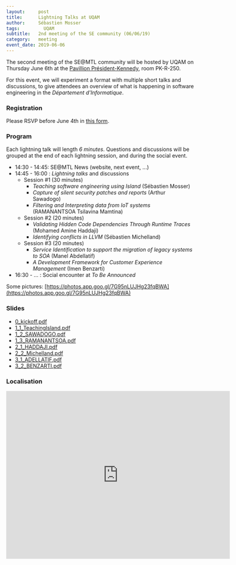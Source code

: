 ```yaml
---
layout:     post
title:      Lightning Talks at UQAM
author:     Sébastien Mosser
tags: 		  UQAM
subtitle:  	2nd meeting of the SE community (06/06/19)
category:   meeting
event_date: 2019-06-06
---
```


The second meeting of the SE@MTL community will be hosted by UQAM on Thursday June 6th at the [Pavillion Président-Kennedy](https://goo.gl/maps/LZCWb1zNiUon78dP9), room PK-R-250.

For this event, we will experiment a format with multiple short talks and discussions, to give attendees an overview of what is happening in software engineering in the _Département d'Informatique_.

### Registration

Please RSVP before June 4th in [this form](https://docs.google.com/spreadsheets/d/1IxdCFGugpDGVam2E9h3HrvnKHbjkyB-GAK23KEQj4Nc/edit?usp=sharing).

### Program

Each lightning talk will length *6 minutes*. Questions and discussions will be grouped at the end of each lightning session, and during the social event.

  - 14:30 - 14:45: SE@MTL News (website, next event, ...)
  - 14:45 - 16:00 : _Lightning talks_ and discussions
    - Session #1 (30 minutes)
      - _Teaching software engineering using Island_ (Sébastien Mosser)
      - _Capture of silent security patches and reports_ (Arthur Sawadogo)
      - _Filtering and Interpreting data from IoT systems_ (RAMANANTSOA Tsilavina Mamtina)
    - Session #2 (20 minutes)
      - _Validating Hidden Code Dependencies Through Runtime Traces_ (Mohamed Amine Haddaji)
      - _Identifying conflicts in LLVM_ (Sébastien Michelland)    
    - Session #3 (20 minutes)
      - _Service Identification to support the migration of legacy systems to SOA_ (Manel Abdellatif)
      - _A Development Framework for Customer Experience Management_ (Imen Benzarti)
  - 16:30 - ... : Social encounter at _To Be Announced_

Some pictures: [https://photos.app.goo.gl/7G95nLUJHg23fqBWA](https://photos.app.goo.gl/7G95nLUJHg23fqBWA)

### Slides

  - [0_kickoff.pdf](/slides/2019-06-06/0_kickoff.pdf)
  - [1_1_TeachingIsland.pdf](/slides/2019-06-06/1_1_TeachingIsland.pdf)
  - [1_2_SAWADOGO.pdf](/slides/2019-06-06/1_2_SAWADOGO.pdf)
  - [1_3_RAMANANTSOA.pdf](/slides/2019-06-06/1_3_RAMANANTSOA.pdf)
  - [2_1_HADDAJI.pdf](/slides/2019-06-06/2_1_HADDAJI.pdf)
  - [2_2_Michelland.pdf](/slides/2019-06-06/2_2_Michelland.pdf)
  - [3_1_ADELLATIF.pdf](/slides/2019-06-06/3_1_ADELLATIF.pdf)
  - [3_2_BENZARTI.pdf](/slides/2019-06-06/3_2_BENZARTI.pdf)

### Localisation

<iframe align="center" src="https://www.google.com/maps/embed?pb=!1m18!1m12!1m3!1d1398.0285145354565!2d-73.56966194178148!3d45.50893059477532!2m3!1f0!2f0!3f0!3m2!1i1024!2i768!4f13.1!3m3!1m2!1s0x4cc91a4ed38de739%3A0xa1f8ad3e0c7a56d2!2sPavillon+President-Kennedy!5e0!3m2!1sen!2sca!4v1557956540140!5m2!1sen!2sca" width="600" height="450" frameborder="0" style="border:0" allowfullscreen></iframe>
